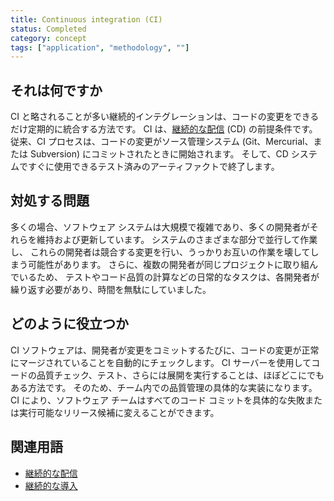 ```yaml
---
title: Continuous integration (CI)
status: Completed 
category: concept
tags: ["application", "methodology", ""]
---
```


## それは何ですか

CI と略されることが多い継続的インテグレーションは、コードの変更をできるだけ定期的に統合する方法です。
CI は、[継続的な配信](/continuous-delivery/) (CD) の前提条件です。
従来、CI プロセスは、コードの変更がソース管理システム (Git、Mercurial、または Subversion) にコミットされたときに開始されます。
そして、CD システムですぐに使用できるテスト済みのアーティファクトで終了します。

## 対処する問題

多くの場合、ソフトウェア システムは大規模で複雑であり、多くの開発者がそれらを維持および更新しています。
システムのさまざまな部分で並行して作業し、
これらの開発者は競合する変更を行い、うっかりお互いの作業を壊してしまう可能性があります。
さらに、複数の開発者が同じプロジェクトに取り組んでいるため、
テストやコード品質の計算などの日常的なタスクは、各開発者が繰り返す必要があり、時間を無駄にしていました。

## どのように役立つか

CI ソフトウェアは、開発者が変更をコミットするたびに、コードの変更が正常にマージされていることを自動的にチェックします。
CI サーバーを使用してコードの品質チェック、テスト、さらには展開を実行することは、ほぼどこにでもある方法です。
そのため、チーム内での品質管理の具体的な実装になります。
CI により、ソフトウェア チームはすべてのコード コミットを具体的な失敗または実行可能なリリース候補に変えることができます。

## 関連用語

* [継続的な配信](/continuous-delivery/)
* [継続的な導入](/continuous-deployment/)
